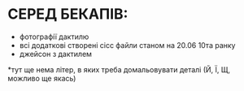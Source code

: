 # СЕРЕД БЕКАПІВ:

- фотографії дактилю
- всі додаткові створені сісс файли станом на 20.06 10та ранку
- джейсон з дактилем
 
*тут ще нема літер, в яких треба домальовувати деталі (Й, Ї, Щ, можливо ще якась)
